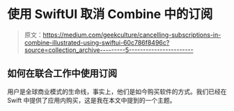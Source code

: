 # 使用 SwiftUI 取消 Combine 中的订阅

> 原文：<https://medium.com/geekculture/cancelling-subscriptions-in-combine-illustrated-using-swiftui-60c786f8496c?source=collection_archive---------5----------------------->

## 如何在联合工作中使用订阅

用户是全球商业模式的生命线，事实上，他们是如今购买软件的方式。我们已经在 Swift 中提供了应用内购买，这是我在本文中提到的一个主题。